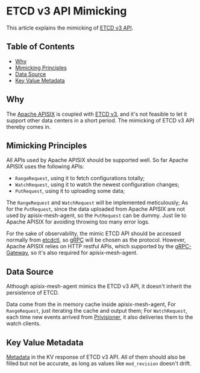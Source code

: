 # ETCD v3 API Mimicking

This article explains the mimicking of [ETCD v3 API](https://etcd.io/docs/current/learning/api/).

## Table of Contents

- [Why](#why)
- [Mimicking Principles](#mimicking-principles)
- [Data Source](#data-source)
- [Key Value Metadata](#key-value-metadata)

## Why

The [Apache APISIX](http://apisix.apache.org/) is coupled with [ETCD v3](https://etcd.io/), and it's not feasible
to let it support other data centers in a short period. The mimicking of ETCD v3 API thereby comes in.

## Mimicking Principles

All APIs used by Apache APISIX should be supported well.
So far Apache APISIX uses the following APIs:

- `RangeRequest`, using it to fetch configurations totally;
- `WatchRequest`, using it to watch the newest configuration changes;
- `PutRequest`, using it to uploading some data;

The `RangeRequest` and `WatchRequest` will be implemented meticulously;
As for the `PutRequest`, since the data uploaded from Apache APISIX are not used by apisix-mesh-agent,
so the `PutRequest` can be dummy. Just lie to Apache APISIX for avoiding throwing too many error logs.

For the sake of observability, the mimic ETCD API should be accessed normally from [etcdctl](https://etcd.io/docs/current/dev-guide/interacting_v3/),
so [gRPC](https://grpc.io/) will be chosen as the protocol. However, Apache APISIX relies on HTTP restful APIs, which supported by
the [gRPC-Gateway](https://grpc-ecosystem.github.io/grpc-gateway/), so it's also required for apisix-mesh-agent.

## Data Source

Although apisix-mesh-agent mimics the ETCD v3 API, it doesn't inherit the persistence of ETCD.

Data come from the in memory cache inside apisix-mesh-agent, For `RangeRequest`, just iterating
the cache and output them; For `WatchRequest`, each time new events arrived from [Privisioner](./the-internal-of-apisix-mesh-agent.md#Provisioner), it also
deliveries them to the watch clients.

## Key Value Metadata

[Metadata](https://github.com/etcd-io/etcd/blob/master/api/mvccpb/kv.proto#L12) in the KV response of
ETCD v3 API. All of them should also be filled but not be accurate, as long as values like `mod_revision` doesn't drift.
